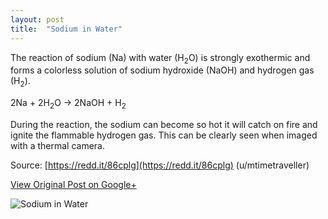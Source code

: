 ```yaml
---
layout: post
title:  "Sodium in Water"
---
```


The reaction of sodium (Na) with water (H<sub>2</sub>O) is strongly exothermic and forms a colorless solution of sodium hydroxide (NaOH) and hydrogen gas (H<sub>2</sub>).

2Na + 2H<sub>2</sub>O -> 2NaOH + H<sub>2</sub>

During the reaction, the sodium can become so hot it will catch on fire and ignite the flammable hydrogen gas. This can be clearly seen when imaged with a thermal camera.

Source: [https://redd.it/86cplg](https://redd.it/86cplg) (u/mtimetraveller)

[View Original Post on Google+](https://plus.google.com/+ColinSullender/posts/JK7qVvJpKek)

![Sodium in Water](/assets/img/2018-05-05-Sodium-Water.gif)
